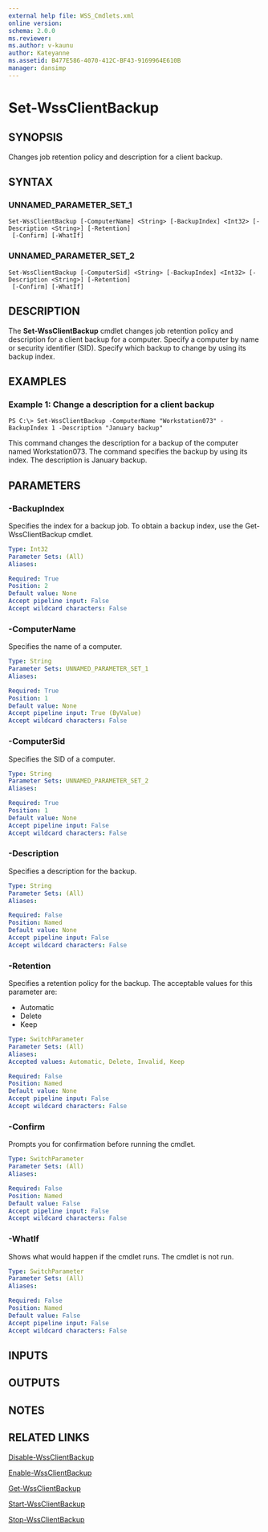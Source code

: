 ```yaml
---
external help file: WSS_Cmdlets.xml
online version: 
schema: 2.0.0
ms.reviewer:
ms.author: v-kaunu
author: Kateyanne
ms.assetid: B477E586-4070-412C-BF43-9169964E610B
manager: dansimp
---
```


# Set-WssClientBackup

## SYNOPSIS
Changes job retention policy and description for a client backup.

## SYNTAX

### UNNAMED_PARAMETER_SET_1
```
Set-WssClientBackup [-ComputerName] <String> [-BackupIndex] <Int32> [-Description <String>] [-Retention]
 [-Confirm] [-WhatIf]
```

### UNNAMED_PARAMETER_SET_2
```
Set-WssClientBackup [-ComputerSid] <String> [-BackupIndex] <Int32> [-Description <String>] [-Retention]
 [-Confirm] [-WhatIf]
```

## DESCRIPTION
The **Set-WssClientBackup** cmdlet changes job retention policy and description for a client backup for a computer.
Specify a computer by name or security identifier (SID).
Specify which backup to change by using its backup index.

## EXAMPLES

### Example 1: Change a description for a client backup
```
PS C:\> Set-WssClientBackup -ComputerName "Workstation073" -BackupIndex 1 -Description "January backup"
```

This command changes the description for a backup of the computer named Workstation073.
The command specifies the backup by using its index.
The description is January backup.

## PARAMETERS

### -BackupIndex
Specifies the index for a backup job.
To obtain a backup index, use the Get-WssClientBackup cmdlet.

```yaml
Type: Int32
Parameter Sets: (All)
Aliases: 

Required: True
Position: 2
Default value: None
Accept pipeline input: False
Accept wildcard characters: False
```

### -ComputerName
Specifies the name of a computer.

```yaml
Type: String
Parameter Sets: UNNAMED_PARAMETER_SET_1
Aliases: 

Required: True
Position: 1
Default value: None
Accept pipeline input: True (ByValue)
Accept wildcard characters: False
```

### -ComputerSid
Specifies the SID of a computer.

```yaml
Type: String
Parameter Sets: UNNAMED_PARAMETER_SET_2
Aliases: 

Required: True
Position: 1
Default value: None
Accept pipeline input: False
Accept wildcard characters: False
```

### -Description
Specifies a description for the backup.

```yaml
Type: String
Parameter Sets: (All)
Aliases: 

Required: False
Position: Named
Default value: None
Accept pipeline input: False
Accept wildcard characters: False
```

### -Retention
Specifies a retention policy for the backup.
The acceptable values for this parameter are:

- Automatic
- Delete
- Keep

```yaml
Type: SwitchParameter
Parameter Sets: (All)
Aliases: 
Accepted values: Automatic, Delete, Invalid, Keep

Required: False
Position: Named
Default value: None
Accept pipeline input: False
Accept wildcard characters: False
```

### -Confirm
Prompts you for confirmation before running the cmdlet.

```yaml
Type: SwitchParameter
Parameter Sets: (All)
Aliases: 

Required: False
Position: Named
Default value: False
Accept pipeline input: False
Accept wildcard characters: False
```

### -WhatIf
Shows what would happen if the cmdlet runs.
The cmdlet is not run.

```yaml
Type: SwitchParameter
Parameter Sets: (All)
Aliases: 

Required: False
Position: Named
Default value: False
Accept pipeline input: False
Accept wildcard characters: False
```

## INPUTS

## OUTPUTS

## NOTES

## RELATED LINKS

[Disable-WssClientBackup](./Disable-WssClientBackup.md)

[Enable-WssClientBackup](./Enable-WssClientBackup.md)

[Get-WssClientBackup](./Get-WssClientBackup.md)

[Start-WssClientBackup](./Start-WssClientBackup.md)

[Stop-WssClientBackup](./Stop-WssClientBackup.md)

